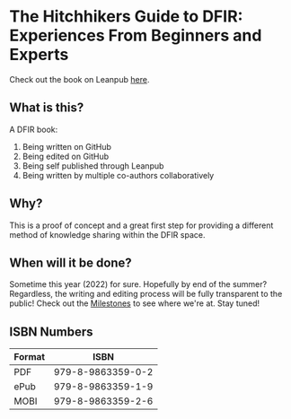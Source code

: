 # The Hitchhikers Guide to DFIR: Experiences From Beginners and Experts

Check out the book on Leanpub [here](https://leanpub.com/TheHitchhikersGuidetoDFIRExperiencesFromBeginnersandExperts).

## What is this?

A DFIR book:

1. Being written on GitHub
2. Being edited on GitHub
3. Being self published through Leanpub
4. Being written by multiple co-authors collaboratively

## Why?

This is a proof of concept and a great first step for providing a different method of knowledge sharing within the DFIR space. 

## When will it be done?

Sometime this year (2022) for sure. Hopefully by end of the summer? Regardless, the writing and editing process will be fully transparent to the public! Check out the [Milestones](https://github.com/Digital-Forensics-Discord-Server/CrowdsourcedDFIRBook/milestones) to see where we're at. Stay tuned!

## ISBN Numbers

| Format | ISBN |
|---|---|
| PDF | 979-8-9863359-0-2 |
| ePub | 979-8-9863359-1-9 |
| MOBI | 979-8-9863359-2-6 |
